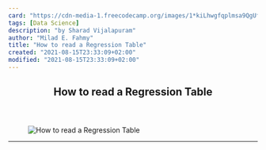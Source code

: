 ```yaml
---
card: "https://cdn-media-1.freecodecamp.org/images/1*kiLhwgfqplmsa9QgUfXjKQ.jpeg"
tags: [Data Science]
description: "by Sharad Vijalapuram"
author: "Milad E. Fahmy"
title: "How to read a Regression Table"
created: "2021-08-15T23:33:09+02:00"
modified: "2021-08-15T23:33:09+02:00"
---
```

<div class="site-wrapper">
<main id="site-main" class="site-main outer">
<div class="inner">
<article class="post-full post tag-data-science tag-regression tag-tech tag-data tag-predictive-analytics ">
<header class="post-full-header">
<h1 class="post-full-title">How to read a Regression Table</h1>
</header>
<figure class="post-full-image">
<picture>
<source media="(max-width: 700px)" sizes="1px" srcset="data:image/gif;base64,R0lGODlhAQABAIAAAAAAAP///yH5BAEAAAAALAAAAAABAAEAAAIBRAA7 1w">
<source media="(min-width: 701px)" sizes="(max-width: 800px) 400px,
(max-width: 1170px) 700px,
1400px" srcset="https://cdn-media-1.freecodecamp.org/images/1*kiLhwgfqplmsa9QgUfXjKQ.jpeg 300w,
https://cdn-media-1.freecodecamp.org/images/1*kiLhwgfqplmsa9QgUfXjKQ.jpeg 600w,
https://cdn-media-1.freecodecamp.org/images/1*kiLhwgfqplmsa9QgUfXjKQ.jpeg 1000w,
https://cdn-media-1.freecodecamp.org/images/1*kiLhwgfqplmsa9QgUfXjKQ.jpeg 2000w">
<img onerror="this.style.display='none'" src="https://cdn-media-1.freecodecamp.org/images/1*kiLhwgfqplmsa9QgUfXjKQ.jpeg" alt="How to read a Regression Table">
</picture>
</figure>
<section class="post-full-content">
<div class="post-content medium-migrated-article">
</div>
<hr>
</section>
</article>
</div>
</main>
</div>
<!-- Google Tag Manager (noscript) -->
<!-- End Google Tag Manager (noscript) -->
